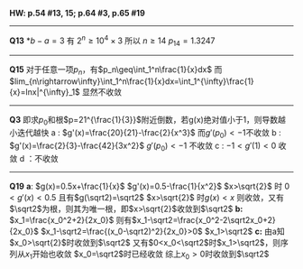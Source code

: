 **HW: p.54 #13, 15; p.64 #3, p.65 #19**
___
**Q13**
*$b-a=3$
有 $2^n\geq10^4\times3$
所以 $n\geq14$ $p_{14}=1.3247$
___
**Q15**
对于任意一项$p_n$，有$p_n\geq\int_1^n\frac{1}{x}dx$
而$lim_{n\rightarrow\infty}\int_1^n\frac{1}{x}dx=\int_1^{\infty}\frac{1}{x}=lnx|^{\infty}_1$
显然不收敛
___
**Q3**
即求$p_0$和根$p=21^{\frac{1}{3}}$附近倒数，若g(x)绝对值小于1，则导数越小迭代越快
a : $g'(x)=\frac{20}{21}-\frac{2}{x^3}$ 而$g'(p_0)<-1$不收敛
b : $g'(x)=\frac{2}{3}-\frac{42}{3x^2}$ $g'(p_0)<-1$ 不收敛
c : $-1<g'(1)<0$ 收敛
d ：不收敛
___
**Q19**
**a**:
$g(x)=0.5x+\frac{1}{x}$ $g'(x)=0.5-\frac{1}{x^2}$
$x>\sqrt{2}$ 时 $0<g'(x)<0.5$
且有$g(\sqrt2)=\sqrt2$ $x>\sqrt{2}$ 时$g(x)<x$
则收敛，又有$\sqrt2$为根，则其为唯一根，即$x>\sqrt{2}$收敛到$\sqrt2$
**b:**
$x_1=\frac{x_0^2+2}{2x_0}$ 则有$x_1-\sqrt2=\frac{x_0^2-2\sqrt2x_0+2}{2x_0}$
$x_1-\sqrt2=\frac{(x_0-\sqrt2)^2}{2x_0}>0$
$x_1>\sqrt2$
**c:**
由a知$x_0>\sqrt{2}$时收敛到$\sqrt2$
又有$0<x_0<\sqrt2$时$x_1>\sqrt2$，则序列从$x_1$开始也收敛
$x_0=\sqrt2$时已经收敛
综上$x_0>0$时收敛到$\sqrt2$
